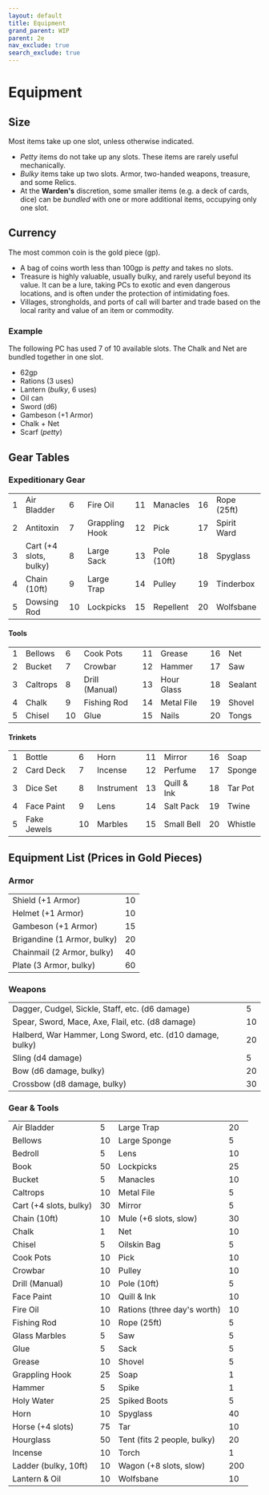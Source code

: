 ```yaml
---
layout: default
title: Equipment
grand_parent: WIP
parent: 2e
nav_exclude: true
search_exclude: true
---
```


# Equipment

## Size

Most items take up one slot, unless otherwise indicated. 

- _Petty_ items do not take up any slots. These items are rarely useful mechanically. 
- _Bulky_ items take up two slots. Armor, two-handed weapons, treasure, and some Relics.
- At the **Warden's** discretion, some smaller items (e.g. a deck of cards, dice) can be _bundled_ with one or more additional items, occupying only one slot.

## Currency

The most common coin is the gold piece (gp). 
- A bag of coins worth less than 100gp is _petty_ and takes no slots.
- Treasure is highly valuable, usually bulky, and rarely useful beyond its value. It can be a lure, taking PCs to exotic and even dangerous locations, and is often under the protection of intimidating foes.
- Villages, strongholds, and ports of call will barter and trade based on the local rarity and value of an item or commodity.

### Example

The following PC has used 7 of 10 available slots. The Chalk and Net are bundled together in one slot.

- 62gp
- Rations (3 uses)
- Lantern (_bulky_, 6 uses)
- Oil can
- Sword (d6)
- Gambeson (+1 Armor)
- Chalk + Net 
- Scarf (_petty_)

## Gear Tables 

### Expeditionary Gear

|     |                        |     |                |     |             |     |             |
| --- | ---------------------- | --- | -------------- | --- | ----------- | --- | ----------- |
| 1   | Air Bladder            | 6   | Fire Oil       | 11  | Manacles    | 16  | Rope (25ft) |
| 2   | Antitoxin              | 7   | Grappling Hook | 12  | Pick        | 17  | Spirit Ward |
| 3   | Cart (+4 slots, bulky) | 8   | Large Sack     | 13  | Pole (10ft) | 18  | Spyglass    |
| 4   | Chain (10ft)           | 9   | Large Trap     | 14  | Pulley      | 19  | Tinderbox   |
| 5   | Dowsing Rod            | 10  | Lockpicks      | 15  | Repellent   | 20  | Wolfsbane   |

#### Tools

|     |          |     |                |     |            |     |         |
| --- | -------- | --- | -------------- | --- | ---------- | --- | ------- |
| 1   | Bellows  | 6   | Cook Pots      | 11  | Grease     | 16  | Net     |
| 2   | Bucket   | 7   | Crowbar        | 12  | Hammer     | 17  | Saw     |
| 3   | Caltrops | 8   | Drill (Manual) | 13  | Hour Glass | 18  | Sealant |
| 4   | Chalk    | 9   | Fishing Rod    | 14  | Metal File | 19  | Shovel  |
| 5   | Chisel   | 10  | Glue           | 15  | Nails      | 20  | Tongs   |

#### Trinkets

|     |             |     |            |     |             |     |         |
| --- | ----------- | --- | ---------- | --- | ----------- | --- | ------- |
| 1   | Bottle      | 6   | Horn       | 11  | Mirror      | 16  | Soap    |
| 2   | Card Deck   | 7   | Incense    | 12  | Perfume     | 17  | Sponge  |
| 3   | Dice Set    | 8   | Instrument | 13  | Quill & Ink | 18  | Tar Pot |
| 4   | Face Paint  | 9   | Lens       | 14  | Salt Pack   | 19  | Twine   |
| 5   | Fake Jewels | 10  | Marbles    | 15  | Small Bell  | 20  | Whistle |

## Equipment List (Prices in Gold Pieces)  

### Armor

|                             |     |
| --------------------------- | --- |
| Shield (+1 Armor)           | 10  |
| Helmet (+1 Armor)           | 10  |
| Gambeson (+1 Armor)         | 15  |
| Brigandine (1 Armor, bulky) | 20  |
| Chainmail (2 Armor, bulky)  | 40  |
| Plate (3 Armor, bulky)      | 60  |

### Weapons

|                                                            |     |
| ---------------------------------------------------------- | --- |
| Dagger, Cudgel, Sickle,  Staff, etc. (d6  damage)          | 5   |
| Spear, Sword, Mace, Axe,  Flail, etc. (d8 damage)          | 10  |
| Halberd, War Hammer, Long  Sword, etc. (d10 damage, bulky) | 20  |
| Sling (d4  damage)                                         | 5   |
| Bow  (d6  damage, bulky)                                   | 20  |
| Crossbow (d8  damage, bulky)                               | 30  |

### Gear & Tools

|                        |     |                             |     |
| ---------------------- | --- | --------------------------- | --- |
| Air Bladder            | 5   | Large Trap                  | 20  |
| Bellows                | 10  | Large Sponge                | 5   |
| Bedroll                | 5   | Lens                        | 10  |
| Book                   | 50  | Lockpicks                   | 25  |
| Bucket                 | 5   | Manacles                    | 10  |
| Caltrops               | 10  | Metal File                  | 5   |
| Cart (+4 slots, bulky) | 30  | Mirror                      | 5   |
| Chain (10ft)           | 10  | Mule (+6 slots, slow)       | 30  |
| Chalk                  | 1   | Net                         | 10  |
| Chisel                 | 5   | Oilskin Bag                 | 5   |
| Cook Pots              | 10  | Pick                        | 10  |
| Crowbar                | 10  | Pulley                      | 10  |
| Drill (Manual)         | 10  | Pole (10ft)                 | 5   |
| Face Paint             | 10  | Quill & Ink                 | 10  |
| Fire Oil               | 10  | Rations (three day's worth) | 10  |
| Fishing Rod            | 10  | Rope (25ft)                 | 5   |
| Glass Marbles          | 5   | Saw                         | 5   |
| Glue                   | 5   | Sack                        | 5   |
| Grease                 | 10  | Shovel                      | 5   |
| Grappling Hook         | 25  | Soap                        | 1   |
| Hammer                 | 5   | Spike                       | 1   |
| Holy Water             | 25  | Spiked Boots                | 5   |
| Horn                   | 10  | Spyglass                    | 40  |
| Horse (+4 slots)       | 75  | Tar                         | 10  |
| Hourglass              | 50  | Tent (fits 2 people, bulky) | 20  |
| Incense                | 10  | Torch                       | 1   |
| Ladder (bulky, 10ft)   | 10  | Wagon (+8 slots, slow)      | 200 |
| Lantern & Oil          | 10  | Wolfsbane                   | 10  |

